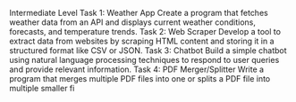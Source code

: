 Intermediate Level
Task 1: Weather App
Create a program that fetches weather data from an API and displays current weather conditions, forecasts, and temperature trends.
Task 2: Web Scraper
Develop a tool to extract data from websites by scraping HTML content and storing it in a structured format like CSV or JSON.
Task 3: Chatbot
Build a simple chatbot using natural language processing techniques to respond to user queries and provide relevant information.
Task 4: PDF Merger/Splitter
Write a program that merges multiple PDF files into one or splits a PDF file into multiple smaller fi
